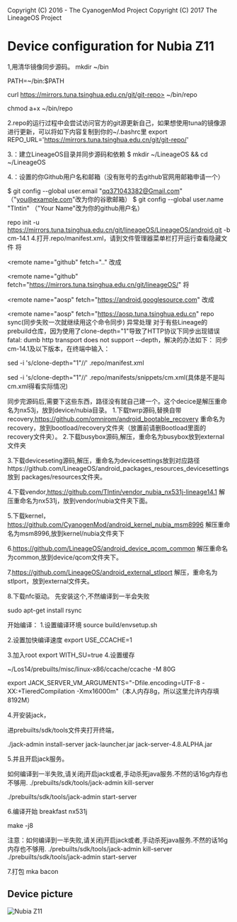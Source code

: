 Copyright (C) 2016 - The CyanogenMod Project
Copyright (C) 2017 The LineageOS Project

Device configuration for Nubia Z11
==============
1,用清华镜像同步源码。
mkdir ~/bin

PATH=~/bin:$PATH

curl https://mirrors.tuna.tsinghua.edu.cn/git/git-repo> ~/bin/repo

chmod a+x ~/bin/repo

2.repo的运行过程中会尝试访问官方的git源更新自己，如果想使用tuna的镜像源进行更新，可以将如下内容复制到你的~/.bashrc里
export REPO_URL='https://mirrors.tuna.tsinghua.edu.cn/git/git-repo/'

3.：建立LineageOS目录并同步源码和依赖
$ mkdir ~/LineageOS && cd ~/LineageOS

4.：设置的你Github用户名和邮箱（没有账号的去github官网用邮箱申请一个）

$ git config --global user.email "qq371043382@Gmail.com" （"you@example.com"改为你的谷歌邮箱）
$ git config --global user.name "Tlntin"   （"Your Name"改为你的github用户名）

repo init -u https://mirrors.tuna.tsinghua.edu.cn/git/lineageOS/LineageOS/android.git -b cm-14.1
4.打开.repo/manifest.xml，请到文件管理器菜单栏打开运行查看隐藏文件
将

  <remote  name="github"
           fetch=".."
改成

  <remote  name="github"
           fetch="https://mirrors.tuna.tsinghua.edu.cn/git/lineageOS/"
将

  <remote  name="aosp"
           fetch="https://android.googlesource.com"
改成

  <remote  name="aosp"
           fetch="https://aosp.tuna.tsinghua.edu.cn"
repo sync(同步失败一次就继续用这个命令同步) 
异常处理
对于有些Lineage的prebuild仓库，因为使用了clone-depth="1"导致了HTTP协议下同步出现错误fatal: dumb http transport does not support --depth，解决的办法如下：
同步cm-14.1及以下版本，在终端中输入：

sed -i 's/clone-depth="1"//' .repo/manifest.xml

sed -i 's/clone-depth="1"//' .repo/manifests/snippets/cm.xml(具体是不是叫cm.xml得看实际情况)

同步完源码后,需要下这些东西，路径没有就自己建一个。这个decice是解压重命名为nx53j，放到device/nubia目录。
1.下载twrp源码,替换自带recovery,https://github.com/omnirom/android_bootable_recovery 
重命名为recovery，放到bootload/recovery文件夹（放置前请删Bootload里面的recovery文件夹）。
2.下载busybox源码,解压，重命名为busybox放到external文件夹

3.下载deviceseting源码,解压，重命名为devicesettings放到对应路径https://github.com/LineageOS/android_packages_resources_devicesettings 放到
packages/resources文件夹。

4.下载vendor,https://github.com/Tlntin/vendor_nubia_nx531j-lineage14.1 解压重命名为nx531j，放到vendor/nubia文件夹下面。

5.下载kernel，https://github.com/CyanogenMod/android_kernel_nubia_msm8996  解压重命名为msm8996,放到kernel/nubia文件夹下

6.https://github.com/LineageOS/android_device_qcom_common 解压重命名为common,放到device/qcom文件夹下。

7.https://github.com/LineageOS/android_external_stlport  解压，重命名为stlport，放到external文件夹。

8.下载nfc驱动。
先安装这个,不然编译到一半会失败

sudo apt-get install rsync





开始编译：
1.设置编译环境
source build/envsetup.sh

2.设置加快编译速度
 export USE_CCACHE=1
 
3.加入root
export WITH_SU=true
4.设置缓存

 ~/Los14/prebuilts/misc/linux-x86/ccache/ccache -M 80G


 export JACK_SERVER_VM_ARGUMENTS="-Dfile.encoding=UTF-8 -XX:+TieredCompilation -Xmx16000m"（本人内存8g，所以这里允许内存填8192M）

4.开安装jack，

进prebuilts/sdk/tools文件夹打开终端，

./jack-admin install-server jack-launcher.jar jack-server-4.8.ALPHA.jar

5.并且开启jack服务。

如何编译到一半失败,请关闭j开启jack或者,手动杀死java服务.不然的话16g内存也不够用.
./prebuilts/sdk/tools/jack-admin kill-server

./prebuilts/sdk/tools/jack-admin start-server

6.编译开始
breakfast  nx531j

make -j8

注意：如何编译到一半失败,请关闭j开启jack或者,手动杀死java服务.不然的话16g内存也不够用.
./prebuilts/sdk/tools/jack-admin kill-server
./prebuilts/sdk/tools/jack-admin start-server

7.打包
mka bacon



## Device picture

![Nubia Z11](http://static.nubia.cn/product/z11/images/gallery/7.jpg "Nubia Z11 Standard Edition")

